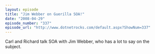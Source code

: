 ```yaml
---
layout: episode
title: "Jim Webber on Guerilla SOA!"
date: "2008-04-29"
episode_number: "337"
episode_url: "http://www.dotnetrocks.com/default.aspx?ShowNum=337"
---
```


Carl and Richard talk SOA with Jim Webber, who has a lot to say on the subject.
